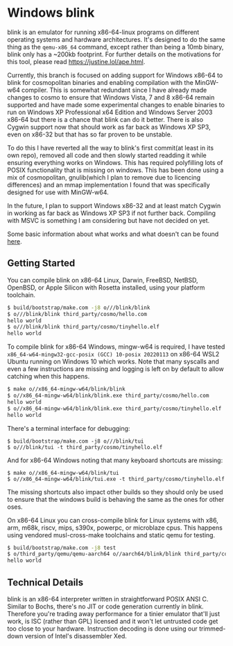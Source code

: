 # Windows blink

blink is an emulator for running x86-64-linux programs on different
operating systems and hardware architectures. It's designed to do the
same thing as the `qemu-x86_64` command, except rather than being a 10mb
binary, blink only has a ~200kb footprint. For further details on the
motivations for this tool, please read <https://justine.lol/ape.html>.

Currently, this branch is focused on adding support for Windows x86-64
to blink for cosmopolitan binaries and enabling compilation with the
MinGW-w64 compiler. This is somewhat redundant since I have already made
changes to cosmo to ensure that Windows Vista, 7 and 8 x86-64 remain
supported and have made some experimental changes to enable binaries to
run on Windows XP Professional x64 Edition and Windows Server 2003 x86-64
but there is a chance that blink can do it better. There is also Cygwin
support now that should work as far back as Windows XP SP3, even on
x86-32 but that has so far proven to be unstable.

To do this I have reverted all the way to blink's first commit(at least
in its own repo), removed all code and then slowly started readding it
while ensuring everything works on Windows. This has required polyfilling
lots of POSIX functionality that is missing on windows. This has been
done using a mix of cosmopolitan, gnulib(which I plan to remove due to
licencing differences) and an mmap implementation I found that was
specifically designed for use with MinGW-w64.

In the future, I plan to support Windows x86-32 and at least match Cygwin
in working as far back as Windows XP SP3 if not further back. Compiling
with MSVC is something I am considering but have not decided on yet.

Some basic information about what works and what doesn't can be found [here](https://docs.google.com/spreadsheets/d/1861-zsZLEvvcHWlU3aC9PD9QkzspXeXB/edit?usp=sharing&ouid=109492778709853331117&rtpof=true&sd=true).

## Getting Started

You can compile blink on x86-64 Linux, Darwin, FreeBSD, NetBSD, OpenBSD,
or Apple Silicon with Rosetta installed, using your platform toolchain.

```sh
$ build/bootstrap/make.com -j8 o///blink/blink
$ o///blink/blink third_party/cosmo/hello.com
hello world
$ o///blink/blink third_party/cosmo/tinyhello.elf
hello world
```

To compile blink for x86-64 Windows, mingw-w64 is required, I have
tested `x86_64-w64-mingw32-gcc-posix (GCC) 10-posix 20220113` on x86-64
WSL2 Ubuntu running on Windows 10 which works.
Note that many syscalls and even a few instructions are missing and
logging is left on by default to allow catching when this happens.

```sh
$ make o//x86_64-mingw-w64/blink/blink
$ o//x86_64-mingw-w64/blink/blink.exe third_party/cosmo/hello.com
hello world
$ o//x86_64-mingw-w64/blink/blink.exe third_party/cosmo/tinyhello.elf
hello world
```

There's a terminal interface for debugging:

```
$ build/bootstrap/make.com -j8 o///blink/tui
$ o///blink/tui -t third_party/cosmo/tinyhello.elf
```

And for x86-64 Windows noting that many keyboard shortcuts are missing:

```
$ make o//x86_64-mingw-w64/blink/tui
$ o//x86_64-mingw-w64/blink/tui.exe -t third_party/cosmo/tinyhello.elf
```

The missing shortcuts also impact other builds so they should only be
used to ensure that the windows build is behaving the same as the ones
for other oses.

On x86-64 Linux you can cross-compile blink for Linux systems with x86,
arm, m68k, riscv, mips, s390x, powerpc, or microblaze cpus. This happens
using vendored musl-cross-make toolchains and static qemu for testing.

```sh
$ build/bootstrap/make.com -j8 test
$ o/third_party/qemu/qemu-aarch64 o//aarch64/blink/blink third_party/cosmo/hello.com
hello world
```

## Technical Details

blink is an x86-64 interpreter written in straightforward POSIX ANSI C.
Similar to Bochs, there's no JIT or code generation currently in blink.
Therefore you're trading away performance for a tinier emulator that'll
just work, is ISC (rather than GPL) licensed and it won't let untrusted
code get too close to your hardware. Instruction decoding is done using
our trimmed-down version of Intel's disassembler Xed.
